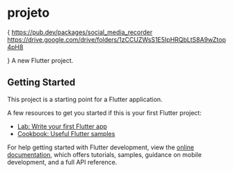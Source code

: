 # projeto
{
  https://pub.dev/packages/social_media_recorder
  https://drive.google.com/drive/folders/1zCCUZWsS1E5IpHRQbLtS8A9wZtop4pH8

}
A new Flutter project.

## Getting Started

This project is a starting point for a Flutter application.

A few resources to get you started if this is your first Flutter project:

- [Lab: Write your first Flutter app](https://docs.flutter.dev/get-started/codelab)
- [Cookbook: Useful Flutter samples](https://docs.flutter.dev/cookbook)

For help getting started with Flutter development, view the
[online documentation](https://docs.flutter.dev/), which offers tutorials,
samples, guidance on mobile development, and a full API reference.
